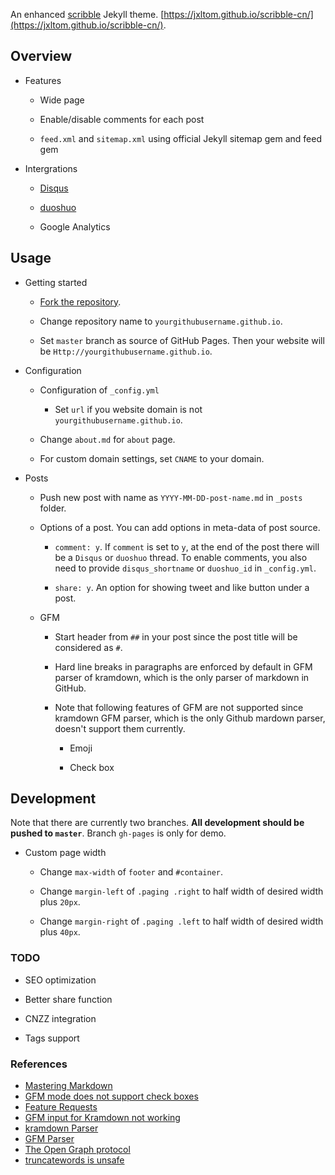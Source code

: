 An enhanced [scribble](https://github.com/muan/scribble) Jekyll theme. [https://jxltom.github.io/scribble-cn/](https://jxltom.github.io/scribble-cn/).

## Overview

- Features

    - Wide page

    - Enable/disable comments for each post

    - ```feed.xml``` and ```sitemap.xml``` using official Jekyll sitemap gem and feed gem

- Intergrations

    - [Disqus](https://disqus.com/)

    - [duoshuo](http://duoshuo.com/)

    - Google Analytics

## Usage

- Getting started

    - [Fork the repository](https://github.com/jxltom/scribble-cn/fork).

    - Change repository name to ```yourgithubusername.github.io```.

    - Set ```master``` branch as source of GitHub Pages. Then your website will be ```Http://yourgithubusername.github.io```.

- Configuration

    - Configuration of ```_config.yml```

        - Set ```url``` if you website domain is not ```yourgithubusername.github.io```.

    - Change ```about.md``` for ```about``` page.

    - For custom domain settings, set ```CNAME``` to your domain.

- Posts

    - Push new post with name as ```YYYY-MM-DD-post-name.md``` in ```_posts``` folder.

    - Options of a post. You can add options in meta-data of post source.

        - ```comment: y```. If ```comment``` is set to ```y```, at the end of the post there will be a ```Disqus``` or ```duoshuo``` thread. To enable comments, you also need to provide ```disqus_shortname``` or ```duoshuo_id``` in ```_config.yml```.

        - ```share: y```. An option for showing tweet and like button under a post.

    - GFM

        - Start header from ```##``` in your post since the post title will be considered as ```#```.

        - Hard line breaks in paragraphs are enforced by default in GFM parser of kramdown, which is the only parser of markdown in GitHub.

        - Note that following features of GFM are not supported since kramdown GFM parser, which is the only Github mardown parser, doesn't support them currently.

            - Emoji

            - Check box

## Development

Note that there are currently two branches. **All development should be pushed to ```master```**. Branch ```gh-pages``` is only for demo.

- Custom page width

    - Change ```max-width``` of ```footer``` and ```#container```.

    - Change ```margin-left``` of ```.paging .right``` to half width of desired width plus ```20px```.

    - Change ```margin-right``` of ```.paging .left``` to half width of desired width plus ```40px```.

### TODO

- SEO optimization

- Better share function

- CNZZ integration

- Tags support

### References

- [Mastering Markdown](https://guides.github.com/features/mastering-markdown)
- [GFM mode does not support check boxes](https://github.com/gettalong/kramdown/issues/346)
- [Feature Requests](https://github.com/gettalong/kramdown/projects/1)
- [GFM input for Kramdown not working](https://github.com/jekyll/jekyll/issues/4529)
- [kramdown Parser](https://kramdown.gettalong.org/parser/kramdown.html)
- [GFM Parser](https://kramdown.gettalong.org/parser/gfm.html)
- [The Open Graph protocol](http://ogp.me/)
- [truncatewords is unsafe](https://github.com/barryclark/jekyll-now/issues/117)